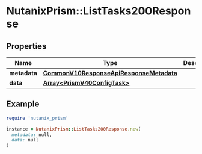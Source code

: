 # NutanixPrism::ListTasks200Response

## Properties

| Name | Type | Description | Notes |
| ---- | ---- | ----------- | ----- |
| **metadata** | [**CommonV10ResponseApiResponseMetadata**](CommonV10ResponseApiResponseMetadata.md) |  | [optional] |
| **data** | [**Array&lt;PrismV40ConfigTask&gt;**](PrismV40ConfigTask.md) |  | [optional] |

## Example

```ruby
require 'nutanix_prism'

instance = NutanixPrism::ListTasks200Response.new(
  metadata: null,
  data: null
)
```

